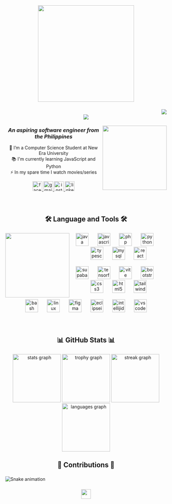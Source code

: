 <div align="center">
  <img height="300" src="https://user-images.githubusercontent.com/74038190/240304586-d48893bd-0757-481c-8d7e-ba3e163feae7.png"  />
</div>

###
<img align="right" src="https://visitor-badge.laobi.icu/badge?page_id=rnjhnd.rnjhnd" />

<h1 align="center">
    <img src="https://readme-typing-svg.herokuapp.com/?font=Righteous&size=35&center=true&vCenter=true&width=500&height=70&duration=4000&lines=Hi+There!+👋;+I'm+Aren+John+Esoen!;" />
</h1>

<img align="right" height="200" src="https://user-images.githubusercontent.com/74038190/271839856-3b4607a1-1cc6-41f1-926f-892ae880e7a5.gif" />

<div align="center">

  <h3><em>An aspiring software engineer from the Philippines</em></h3>

  <p>🔭 I’m a Computer Science Student at New Era University<br>
     📚 I'm currently learning JavaScript and Python<br>
     ⚡ In my spare time I watch movies/series
  </p>

  <a href="https://facebook.com/rnjhn.d" target="_blank">
    <img src="https://img.shields.io/static/v1?message=Facebook&logo=facebook&label=&color=1877F2&logoColor=white&labelColor=&style=for-the-badge" height="30" alt="facebook logo" />
  </a>
  <a href="mailto:esoen.arenjohn@gmail.com" target="_blank">
    <img src="https://img.shields.io/static/v1?message=Gmail&logo=gmail&label=&color=D14836&logoColor=white&labelColor=&style=for-the-badge" height="30" alt="gmail logo" />
  </a>
  <a href="https://instagram.com/rnjhn.d" target="_blank">
    <img src="https://img.shields.io/static/v1?message=Instagram&logo=instagram&label=&color=E4405F&logoColor=white&labelColor=&style=for-the-badge" height="30" alt="instagram logo" />
  </a>
  <a href="https://linkedin.com/in/rnjhnd" target="_blank">
    <img src="https://img.shields.io/static/v1?message=LinkedIn&logo=linkedin&label=&color=0077B5&logoColor=white&labelColor=&style=for-the-badge" height="30" alt="linkedin logo" />
  </a>
  
</div>

###

<br clear="both">

<h2 align="center">🛠 Language and Tools 🛠</h2>

###

<img align="left" height="200" src="https://user-images.githubusercontent.com/74038190/218265814-3084a4ba-809c-4135-afc0-8685d0f634b3.gif"  />

###

<div align="center">
  <img src="https://skillicons.dev/icons?i=java" height="40" alt="java logo" />
  <img width="20" />
  <img src="https://skillicons.dev/icons?i=js" height="40" alt="javascript logo" />
  <img width="20" />
  <img src="https://skillicons.dev/icons?i=php" height="40" alt="php logo" />
  <img width="20" />
  <img src="https://skillicons.dev/icons?i=py" height="40" alt="python logo" />
  <img width="20" />
  <img src="https://skillicons.dev/icons?i=ts" height="40" alt="typescript logo" />
  <img width="20" />
  <img src="https://skillicons.dev/icons?i=mysql" height="40" alt="mysql logo" />
  <img width="20" />
  <img src="https://skillicons.dev/icons?i=react" height="40" alt="react logo" />
  <br><br>
  <img src="https://skillicons.dev/icons?i=supabase" height="40" alt="supabase logo" />
  <img width="20" />
  <img src="https://skillicons.dev/icons?i=tensorflow" height="40" alt="tensorflow logo" />
  <img width="20" />
  <img src="https://skillicons.dev/icons?i=vite" height="40" alt="vite logo" />
  <img width="20" />
  <img src="https://skillicons.dev/icons?i=bootstrap" height="40" alt="bootstrap logo" />
  <img width="20" />
  <img src="https://skillicons.dev/icons?i=css" height="40" alt="css3 logo" />
  <img width="20" />
  <img src="https://skillicons.dev/icons?i=html" height="40" alt="html5 logo" />
  <img width="20" />
  <img src="https://skillicons.dev/icons?i=tailwind" height="40" alt="tailwindcss logo" />
  <br><br>
  <img src="https://skillicons.dev/icons?i=bash" height="40" alt="bash logo" />
  <img width="20" />
  <img src="https://skillicons.dev/icons?i=linux" height="40" alt="linux logo" />
  <img width="20" />
  <img src="https://skillicons.dev/icons?i=figma" height="40" alt="figma logo" />
  <img width="20" />
  <img src="https://skillicons.dev/icons?i=eclipse" height="40" alt="eclipseide logo" />
  <img width="20" />
  <img src="https://skillicons.dev/icons?i=idea" height="40" alt="intellijidea logo" />
  <img width="20" />
  <img src="https://skillicons.dev/icons?i=vscode" height="40" alt="vscode logo" />
</div>

###

<br clear="both">

<h2 align="center">📊 GitHub Stats 📊</h2>

###

<div align="center">
  <img src="https://github-readme-stats.vercel.app/api?username=rnjhnd&hide_title=false&hide_rank=false&show_icons=true&include_all_commits=true&count_private=true&disable_animations=false&theme=github_dark&locale=en&hide_border=false&order=1" height="150" alt="stats graph"  />
  <img src="https://github-profile-trophy.vercel.app?username=rnjhnd&theme=algolia&column=-1&row=1&margin-w=8&margin-h=8&no-bg=false&no-frame=false&order=4" height="150" alt="trophy graph"  />
  <img src="https://streak-stats.demolab.com?user=rnjhnd&locale=en&mode=daily&theme=github_dark&hide_border=false&border_radius=5&order=3" height="150" alt="streak graph"  />
  <img src="https://github-readme-stats.vercel.app/api/top-langs?username=rnjhnd&locale=en&hide_title=false&layout=compact&card_width=320&langs_count=5&theme=github_dark&hide_border=false&order=2" height="150" alt="languages graph"  />
</div>

###

<h2 align="center">🐍 Contributions 🐍</h2>

###

<img src="https://raw.githubusercontent.com/rnjhnd/rnjhnd/output/snake.svg" alt="Snake animation" />

###

<div align="center">
  <img height="30" src="https://user-images.githubusercontent.com/74038190/212284100-561aa473-3905-4a80-b561-0d28506553ee.gif"  />
</div>

###
